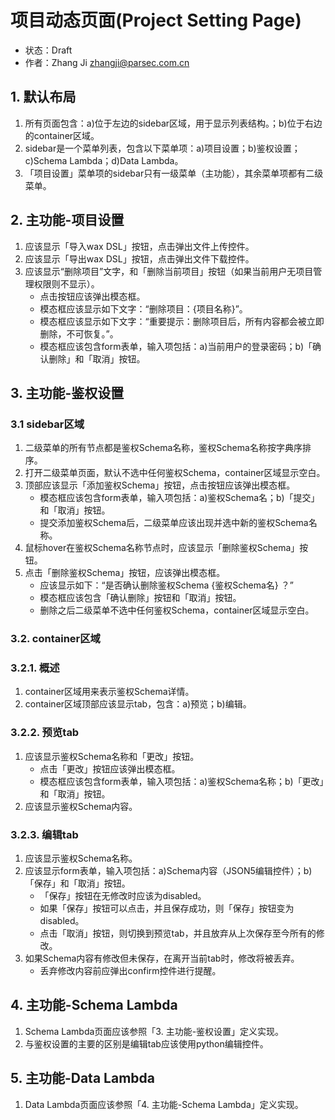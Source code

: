 # 项目动态页面(Project Setting Page)
- 状态：Draft
- 作者：Zhang Ji zhangji@parsec.com.cn

## 1. 默认布局
1. 所有页面包含：a)位于左边的sidebar区域，用于显示列表结构。；b)位于右边的container区域。
2. sidebar是一个菜单列表，包含以下菜单项：a)项目设置；b)鉴权设置；c)Schema Lambda；d)Data Lambda。
3. 「项目设置」菜单项的sidebar只有一级菜单（主功能），其余菜单项都有二级菜单。

## 2. 主功能-项目设置
1. 应该显示「导入wax DSL」按钮，点击弹出文件上传控件。
2. 应该显示「导出wax DSL」按钮，点击弹出文件下载控件。
3. 应该显示“删除项目”文字，和「删除当前项目」按钮（如果当前用户无项目管理权限则不显示）。
   * 点击按钮应该弹出模态框。
   * 模态框应该显示如下文字：“删除项目：{项目名称}”。
   * 模态框应该显示如下文字：“重要提示：删除项目后，所有内容都会被立即删除，不可恢复。”。
   * 模态框应该包含form表单，输入项包括：a)当前用户的登录密码；b)「确认删除」和「取消」按钮。

## 3. 主功能-鉴权设置
### 3.1 sidebar区域
1. 二级菜单的所有节点都是鉴权Schema名称，鉴权Schema名称按字典序排序。
2. 打开二级菜单页面，默认不选中任何鉴权Schema，container区域显示空白。
3. 顶部应该显示「添加鉴权Schema」按钮，点击按钮应该弹出模态框。
   * 模态框应该包含form表单，输入项包括：a)鉴权Schema名；b)「提交」和「取消」按钮。
   * 提交添加鉴权Schema后，二级菜单应该出现并选中新的鉴权Schema名称。
4. 鼠标hover在鉴权Schema名称节点时，应该显示「删除鉴权Schema」按钮。
5. 点击「删除鉴权Schema」按钮，应该弹出模态框。
   * 应该显示如下：“是否确认删除鉴权Schema {鉴权Schema名} ？”
   * 模态框应该包含「确认删除」按钮和「取消」按钮。
   * 删除之后二级菜单不选中任何鉴权Schema，container区域显示空白。

### 3.2. container区域
### 3.2.1. 概述
1. container区域用来表示鉴权Schema详情。
2. container区域顶部应该显示tab，包含：a)预览；b)编辑。

### 3.2.2. 预览tab
1. 应该显示鉴权Schema名称和「更改」按钮。
   * 点击「更改」按钮应该弹出模态框。
   * 模态框应该包含form表单，输入项包括：a)鉴权Schema名称；b)「更改」和「取消」按钮。
2. 应该显示鉴权Schema内容。

### 3.2.3. 编辑tab
1. 应该显示鉴权Schema名称。
2. 应该显示form表单，输入项包括：a)Schema内容（JSON5编辑控件）；b)「保存」和「取消」按钮。
   * 「保存」按钮在无修改时应该为disabled。
   * 如果「保存」按钮可以点击，并且保存成功，则「保存」按钮变为disabled。
   * 点击「取消」按钮，则切换到预览tab，并且放弃从上次保存至今所有的修改。
3. 如果Schema内容有修改但未保存，在离开当前tab时，修改将被丢弃。
   * 丢弃修改内容前应弹出confirm控件进行提醒。

## 4. 主功能-Schema Lambda
1. Schema Lambda页面应该参照「3. 主功能-鉴权设置」定义实现。
2. 与鉴权设置的主要的区别是编辑tab应该使用python编辑控件。

## 5. 主功能-Data Lambda
1. Data Lambda页面应该参照「4. 主功能-Schema Lambda」定义实现。
